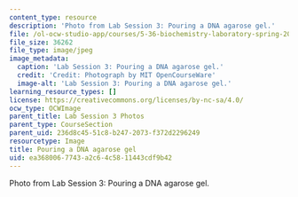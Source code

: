 ```yaml
---
content_type: resource
description: 'Photo from Lab Session 3: Pouring a DNA agarose gel.'
file: /ol-ocw-studio-app/courses/5-36-biochemistry-laboratory-spring-2009/ea3680067743a2c64c5811443cdf9b42_Lab3_1.jpg
file_size: 36262
file_type: image/jpeg
image_metadata:
  caption: 'Lab Session 3: Pouring a DNA agarose gel.'
  credit: 'Credit: Photograph by MIT OpenCourseWare'
  image-alt: 'Lab Session 3: Pouring a DNA agarose gel.'
learning_resource_types: []
license: https://creativecommons.org/licenses/by-nc-sa/4.0/
ocw_type: OCWImage
parent_title: Lab Session 3 Photos
parent_type: CourseSection
parent_uid: 236d8c45-51c8-b247-2073-f372d2296249
resourcetype: Image
title: Pouring a DNA agarose gel
uid: ea368006-7743-a2c6-4c58-11443cdf9b42
---
```

Photo from Lab Session 3: Pouring a DNA agarose gel.